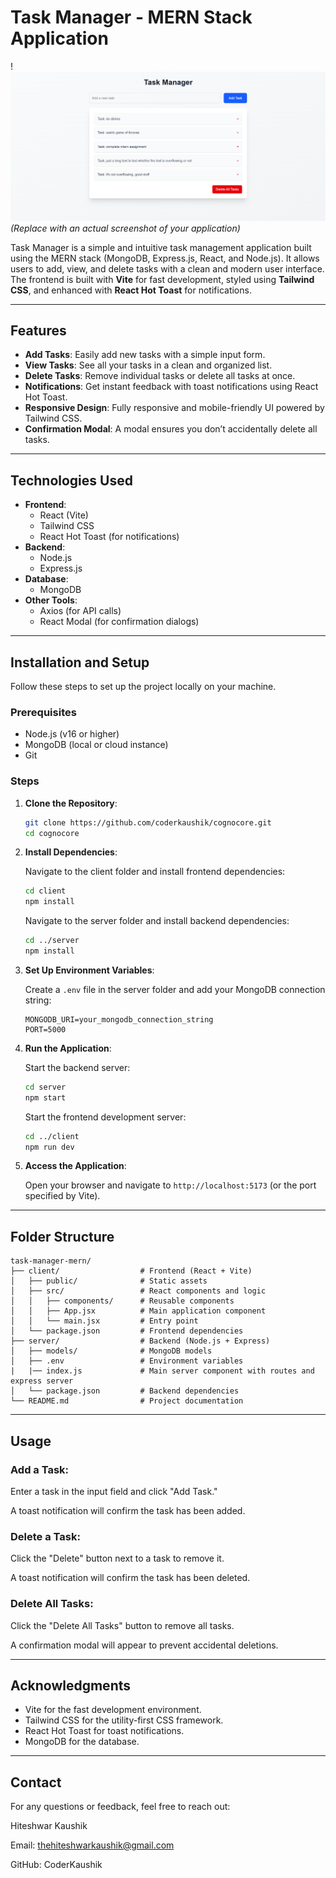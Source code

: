 # Task Manager - MERN Stack Application

!![alt text](image.png)
*(Replace with an actual screenshot of your application)*

Task Manager is a simple and intuitive task management application built using the MERN stack (MongoDB, Express.js, React, and Node.js). It allows users to add, view, and delete tasks with a clean and modern user interface. The frontend is built with **Vite** for fast development, styled using **Tailwind CSS**, and enhanced with **React Hot Toast** for notifications.

---

## Features

- **Add Tasks**: Easily add new tasks with a simple input form.
- **View Tasks**: See all your tasks in a clean and organized list.
- **Delete Tasks**: Remove individual tasks or delete all tasks at once.
- **Notifications**: Get instant feedback with toast notifications using React Hot Toast.
- **Responsive Design**: Fully responsive and mobile-friendly UI powered by Tailwind CSS.
- **Confirmation Modal**: A modal ensures you don’t accidentally delete all tasks.

---

## Technologies Used

- **Frontend**:
  - React (Vite)
  - Tailwind CSS
  - React Hot Toast (for notifications)
- **Backend**:
  - Node.js
  - Express.js
- **Database**:
  - MongoDB
- **Other Tools**:
  - Axios (for API calls)
  - React Modal (for confirmation dialogs)

---

## Installation and Setup

Follow these steps to set up the project locally on your machine.

### Prerequisites

- Node.js (v16 or higher)
- MongoDB (local or cloud instance)
- Git

### Steps

1. **Clone the Repository**:
   ```bash
   git clone https://github.com/coderkaushik/cognocore.git
   cd cognocore
   ```

2. **Install Dependencies**:

   Navigate to the client folder and install frontend dependencies:
   ```bash
   cd client
   npm install
   ```

   Navigate to the server folder and install backend dependencies:
   ```bash
   cd ../server
   npm install
   ```

3. **Set Up Environment Variables**:

   Create a `.env` file in the server folder and add your MongoDB connection string:
   ```env
   MONGODB_URI=your_mongodb_connection_string
   PORT=5000
   ```

4. **Run the Application**:

   Start the backend server:
   ```bash
   cd server
   npm start
   ```

   Start the frontend development server:
   ```bash
   cd ../client
   npm run dev
   ```

5. **Access the Application**:

   Open your browser and navigate to `http://localhost:5173` (or the port specified by Vite).

---

## Folder Structure

```plaintext
task-manager-mern/
├── client/                  # Frontend (React + Vite)
│   ├── public/              # Static assets
│   ├── src/                 # React components and logic
│   │   ├── components/      # Reusable components
│   │   ├── App.jsx          # Main application component
│   │   └── main.jsx         # Entry point
│   └── package.json         # Frontend dependencies
├── server/                  # Backend (Node.js + Express)
│   ├── models/              # MongoDB models
│   ├── .env                 # Environment variables
|   |── index.js             # Main server component with routes and express server
│   └── package.json         # Backend dependencies
└── README.md                # Project documentation
```

---

## Usage

### Add a Task:

Enter a task in the input field and click "Add Task."

A toast notification will confirm the task has been added.

### Delete a Task:

Click the "Delete" button next to a task to remove it.

A toast notification will confirm the task has been deleted.

### Delete All Tasks:

Click the "Delete All Tasks" button to remove all tasks.

A confirmation modal will appear to prevent accidental deletions.

---

## Acknowledgments

- Vite for the fast development environment.
- Tailwind CSS for the utility-first CSS framework.
- React Hot Toast for toast notifications.
- MongoDB for the database.

---

## Contact

For any questions or feedback, feel free to reach out:

Hiteshwar Kaushik

Email: thehiteshwarkaushik@gmail.com

GitHub: CoderKaushik